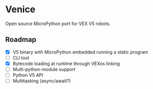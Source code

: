 # Venice

Open source MicroPython port for VEX V5 robots.

## Roadmap

- [x] V5 binary with MicroPython embedded running a static program
- [ ] CLI tool
- [x] Bytecode loading at runtime through VEXos linking
- [ ] Multi-python-module support
- [ ] Python V5 API
- [ ] Multitasking (async/await?)
